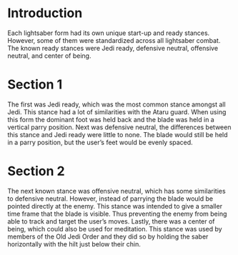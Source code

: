 # Introduction

Each lightsaber form had its own unique start-up and ready stances.
However, some of them were standardized across all lightsaber combat.
The known ready stances were Jedi ready, defensive neutral, offensive neutral, and center of being.

# Section 1

The first was Jedi ready, which was the most common stance amongst all Jedi.
This stance had a lot of similarities with the Ataru guard.
When using this form the dominant foot was held back and the blade was held in a vertical parry position.
Next was defensive neutral, the differences between this stance and Jedi ready were little to none.
The blade would still be held in a parry position, but the user’s feet would be evenly spaced.

# Section 2

The next known stance was offensive neutral, which has some similarities to defensive neutral.
However, instead of parrying the blade would be pointed directly at the enemy.
This stance was intended to give a smaller time frame that the blade is visible.
Thus preventing the enemy from being able to track and target the user’s moves.
Lastly, there was a center of being, which could also be used for meditation.
This stance was used by members of the Old Jedi Order and they did so by holding the saber horizontally with the hilt just below their chin.
